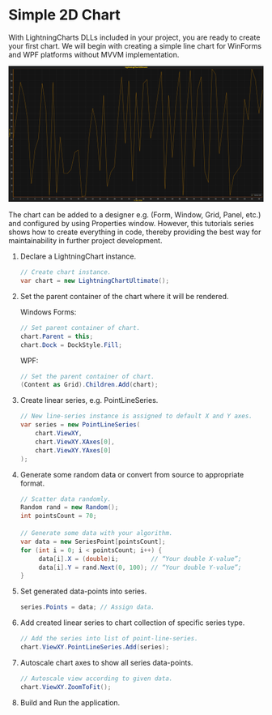 # Simple 2D Chart

With LightningCharts DLLs included in your project, you are ready to create your first chart. We will begin with creating a simple line chart for WinForms and WPF platforms without MVVM implementation.

![](./assets/Tutorial_First_Chart_Reuslt.png)

The chart can be added to a designer e.g. \(Form, Window, Grid, Panel, etc.\) and configured by using Properties window. However, this tutorials series shows how to create everything in code, thereby providing the best way for maintainability in further project development.

1. Declare a LightningChart instance.

   ```csharp
   // Create chart instance.
   var chart = new LightningChartUltimate();
   ```

2. Set the parent container of the chart where it will be rendered.

   Windows Forms:

   ```csharp
   // Set parent container of chart.
   chart.Parent = this; 
   chart.Dock = DockStyle.Fill;
   ```

   WPF:

   ```csharp
   // Set the parent container of chart.
   (Content as Grid).Children.Add(chart);
   ```

3. Create linear series, e.g. PointLineSeries.

   ```csharp
   // New line-series instance is assigned to default X and Y axes.
   var series = new PointLineSeries(
       chart.ViewXY,
       chart.ViewXY.XAxes[0],
       chart.ViewXY.YAxes[0]
   );
   ```

4. Generate some random data or convert from source to appropriate format.

   ```csharp
   // Scatter data randomly.
   Random rand = new Random(); 
   int pointsCount = 70; 

   // Generate some data with your algorithm.
   var data = new SeriesPoint[pointsCount]; 
   for (int i = 0; i < pointsCount; i++) {  
        data[i].X = (double)i;         // “Your double X-value”; 
        data[i].Y = rand.Next(0, 100); // “Your double Y-value”; 
   }
   ```

5. Set generated data-points into series.

   ```csharp
   series.Points = data; // Assign data.
   ```

6. Add created linear series to chart collection of specific series type.

   ```csharp
   // Add the series into list of point-line-series.
   chart.ViewXY.PointLineSeries.Add(series);
   ```

7. Autoscale chart axes to show all series data-points.

   ```csharp
   // Autoscale view according to given data. 
   chart.ViewXY.ZoomToFit();
   ```

8. Build and Run the application.

